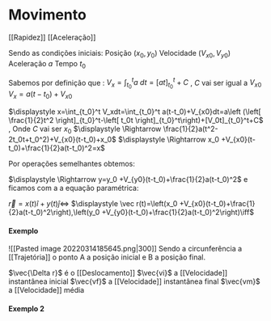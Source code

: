 
# Movimento
[[Rapidez]]
[[Aceleração]]

Sendo as condições iniciais:
Posição       $(x_0,y_0)$
Velocidade  $(V_{x0},V_{y0})$
Aceleração  $a$
Tempo         $t_0$

Sabemos por definição que : 
$\displaystyle V_x=\int_{t_0}^{t} a~dt=[ at ]_{t_0}^t+C$  ,  $C$ vai ser igual a $V_{x0}$
$V_x=a(t-t_0)+V_{x0}$

$\displaystyle x=\int_{t_0}^t V_xdt=\int_{t_0}^t a(t-t_0)+V_{x0}dt=a\left (\left[ \frac{1}{2}t^2 \right]_{t_0}^t-\left[ t_0t \right]_{t_0}^t\right)+[V_0t]_{t_0}^t+C$ , Onde $C$ vai ser $x_0$
$\displaystyle \Rightarrow \frac{1}{2}a(t^2-2t_0t+t_0^2)+V_{x0}(t-t_0)+x_0$
$\displaystyle \Rightarrow x_0 +V_{x0}(t-t_0)+\frac{1}{2}a(t-t_0)^2=x$

Por operações semelhantes obtemos:

$\displaystyle \Rightarrow y=y_0 +V_{y0}(t-t_0)+\frac{1}{2}a(t-t_0)^2$
 e ficamos com a a equação paramétrica:
 
$\vec r=x(t)\hat i+y(t)\hat j\iff$
 $\displaystyle \vec r(t)=\left(x_0 +V_{x0}(t-t_0)+\frac{1}{2}a(t-t_0)^2\right),\left(y_0 +V_{y0}(t-t_0)+\frac{1}{2}a(t-t_0)^2\right)\iff$

#### Exemplo

![[Pasted image 20220314185645.png|300]]
Sendo a circunferência a [[Trajetória]] o ponto A a posição inicial e B a posição final.

$\vec{\Delta r}$ é o [[Deslocamento]] 
$\vec{vi}$ a [[Velocidade]] instantânea inicial 
$\vec{vf}$ a [[Velocidade]] instantânea final
$\vec{vm}$ a [[Velocidade]] média  

#### Exemplo 2


